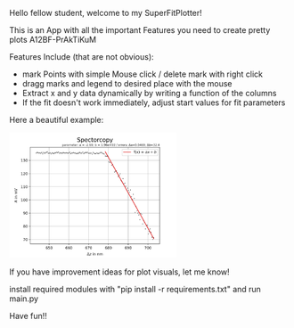 Hello fellow student, welcome to my SuperFitPlotter!

This is an App with all the important Features you need to create pretty plots A12BF-PrAkTiKuM

Features Include (that are not obvious):
- mark Points with simple Mouse click / delete mark with right click
- dragg marks and legend to desired place with the mouse
- Extract x and y data dynamically by writing a function of the columns
- If the fit doesn't work immediately, adjust start values for fit parameters

Here a beautiful example:

<!--suppress CheckImageSize -->
<img src="example.png" alt="example" width="300">

If you have improvement ideas for plot visuals, let me know!

install required modules with "pip install -r requirements.txt" and run main.py

Have fun!!
